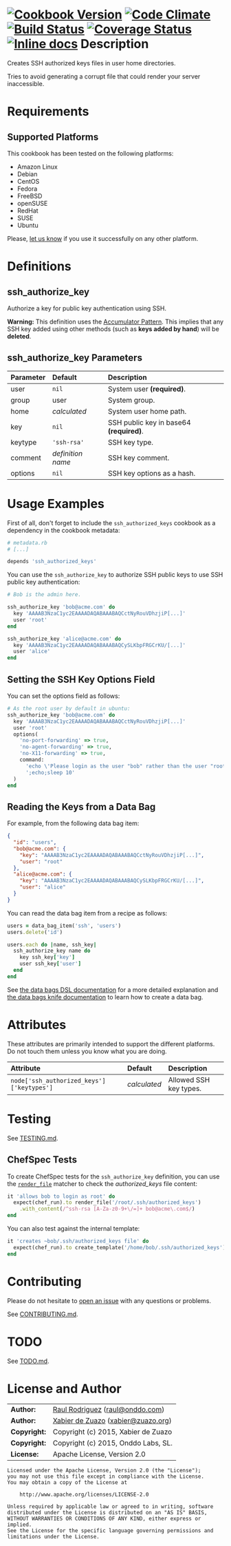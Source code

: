 [![Cookbook Version](https://img.shields.io/cookbook/v/ssh_authorized_keys.svg?style=flat)](https://supermarket.chef.io/cookbooks/ssh_authorized_keys)
[![Code Climate](https://img.shields.io/codeclimate/github/zuazo/ssh_authorized_keys-cookbook.svg?style=flat)](https://codeclimate.com/github/zuazo/ssh_authorized_keys-cookbook)
[![Build Status](https://img.shields.io/travis/zuazo/ssh_authorized_keys-cookbook.svg?style=flat)](https://travis-ci.org/zuazo/ssh_authorized_keys-cookbook)
[![Coverage Status](https://img.shields.io/coveralls/zuazo/ssh_authorized_keys-cookbook.svg?style=flat)](https://coveralls.io/r/zuazo/ssh_authorized_keys-cookbook?branch=master)
[![Inline docs](https://inch-ci.org/github/zuazo/ssh_authorized_keys-cookbook.svg?branch=master&style=flat)](https://inch-ci.org/github/zuazo/ssh_authorized_keys-cookbook)
Description
===========

Creates SSH authorized keys files in user home directories.

Tries to avoid generating a corrupt file that could render your server inaccessible.

Requirements
============

## Supported Platforms

This cookbook has been tested on the following platforms:

* Amazon Linux
* Debian
* CentOS
* Fedora
* FreeBSD
* openSUSE
* RedHat
* SUSE
* Ubuntu

Please, [let us know](https://github.com/zuazo/ssh_authorized_keys-cookbook/issues/new?title=I%20have%20used%20it%20successfully%20on%20...) if you use it successfully on any other platform.

Definitions
===========

## ssh_authorize_key

Authorize a key for public key authentication using SSH.

**Warning:** This definition uses the [Accumulator Pattern](http://docs.chef.io/definitions.html#many-recipes-one-definition). This implies that any SSH key added using other methods (such as **keys added by hand**) will be **deleted**.

## ssh_authorize_key Parameters

| Parameter | Default           | Description                              |
|:----------|:------------------|:-----------------------------------------|
| user      | `nil`             | System user **(required)**.              |
| group     | user              | System group.                            |
| home      | *calculated*      | System user home path.                   |
| key       | `nil`             | SSH public key in base64 **(required)**. |
| keytype   | `'ssh-rsa'`       | SSH key type.                            |
| comment   | *definition name* | SSH key comment.                         |
| options   | `nil`             | SSH key options as a hash.               |

Usage Examples
==============

First of all, don't forget to include the `ssh_authorized_keys` cookbook as a dependency in the cookbook metadata:

```ruby
# metadata.rb
# [...]

depends 'ssh_authorized_keys'
```

You can use the `ssh_authorize_key` to authorize SSH public keys to use SSH public key authentication:

```ruby
# Bob is the admin here.

ssh_authorize_key 'bob@acme.com' do
  key 'AAAAB3NzaC1yc2EAAAADAQABAAABAQCctNyRouVDhzjiP[...]'
  user 'root'
end

ssh_authorize_key 'alice@acme.com' do
  key 'AAAAB3NzaC1yc2EAAAADAQABAAABAQCySLKbpFRGCrKU/[...]'
  user 'alice'
end
```

## Setting the SSH Key Options Field

You can set the options field as follows:

```ruby
# As the root user by default in ubuntu:
ssh_authorize_key 'bob@acme.com' do
  key 'AAAAB3NzaC1yc2EAAAADAQABAAABAQCctNyRouVDhzjiP[...]'
  user 'root'
  options(
    'no-port-forwarding' => true,
    'no-agent-forwarding' => true,
    'no-X11-forwarding' => true,
    command:
      'echo \'Please login as the user "bob" rather than the user "root".\''\
      ';echo;sleep 10'
  )
end
```

## Reading the Keys from a Data Bag

For example, from the following data bag item:

```json
{
  "id": "users",
  "bob@acme.com": {
    "key": "AAAAB3NzaC1yc2EAAAADAQABAAABAQCctNyRouVDhzjiP[...]",
    "user": "root"
  },
  "alice@acme.com": {
    "key": "AAAAB3NzaC1yc2EAAAADAQABAAABAQCySLKbpFRGCrKU/[...]",
    "user": "alice"
  }
}
```

You can read the data bag item from a recipe as follows:

```ruby
users = data_bag_item('ssh', 'users')
users.delete('id')

users.each do |name, ssh_key|
  ssh_authorize_key name do
    key ssh_key['key']
    user ssh_key['user']
  end
end
```

See [the data bags DSL documentation](http://docs.chef.io/data_bags.html#load-with-dsl-recipe) for a more detailed explanation and [the data bags knife documentation](http://docs.chef.io/data_bags.html#using-knife-title) to learn how to create a data bag.

Attributes
==========

These attributes are primarily intended to support the different platforms. Do not touch them unless you know what you are doing.

| Attribute                                 | Default      | Description            |
|:------------------------------------------|:-------------|:-----------------------|
| `node['ssh_authorized_keys']['keytypes']` | *calculated* | Allowed SSH key types. |

Testing
=======

See [TESTING.md](https://github.com/zuazo/ssh_authorized_keys-cookbook/blob/master/TESTING.md).

## ChefSpec Tests

To create ChefSpec tests for the `ssh_authorize_key` definition, you can use the [`render_file`](http://www.rubydoc.info/github/sethvargo/chefspec#render_file) matcher to check the *authorized_keys* file content:

```ruby
it 'allows bob to login as root' do
  expect(chef_run).to render_file('/root/.ssh/authorized_keys')
    .with_content(/^ssh-rsa [A-Za-z0-9+\/=]+ bob@acme\.com$/)
end
```

You can also test against the internal template:

```ruby
it 'creates ~bob/.ssh/authorized_keys file' do
  expect(chef_run).to create_template('/home/bob/.ssh/authorized_keys')
end
```

Contributing
============

Please do not hesitate to [open an issue](https://github.com/zuazo/ssh_authorized_keys-cookbook/issues/new) with any questions or problems.

See [CONTRIBUTING.md](https://github.com/zuazo/ssh_authorized_keys-cookbook/blob/master/CONTRIBUTING.md).

TODO
====

See [TODO.md](https://github.com/zuazo/ssh_authorized_keys-cookbook/blob/master/TODO.md).


License and Author
=====================

|                      |                                          |
|:---------------------|:-----------------------------------------|
| **Author:**          | [Raul Rodriguez](https://github.com/raulr) (<raul@onddo.com>)
| **Author:**          | [Xabier de Zuazo](https://github.com/zuazo) (<xabier@zuazo.org>)
| **Copyright:**       | Copyright (c) 2015, Xabier de Zuazo
| **Copyright:**       | Copyright (c) 2015, Onddo Labs, SL.
| **License:**         | Apache License, Version 2.0

    Licensed under the Apache License, Version 2.0 (the "License");
    you may not use this file except in compliance with the License.
    You may obtain a copy of the License at
    
        http://www.apache.org/licenses/LICENSE-2.0
    
    Unless required by applicable law or agreed to in writing, software
    distributed under the License is distributed on an "AS IS" BASIS,
    WITHOUT WARRANTIES OR CONDITIONS OF ANY KIND, either express or implied.
    See the License for the specific language governing permissions and
    limitations under the License.
